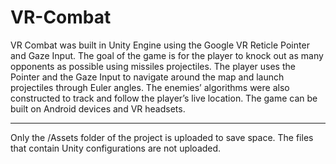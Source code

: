 # VR-Combat
VR Combat was built in Unity Engine using the Google VR Reticle Pointer and Gaze Input. 
The goal of the game is for the player to knock out as many opponents as possible using missiles projectiles. 
The player uses the Pointer and the Gaze Input to navigate around the map and launch projectiles through Euler angles. 
The enemies’ algorithms were also constructed to track and follow the player’s live location. 
The game can be built on Android devices and VR headsets. 

***
Only the /Assets folder of the project is uploaded to save space.
The files that contain Unity configurations are not uploaded.
